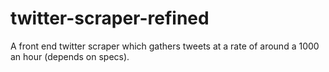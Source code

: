 # twitter-scraper-refined
A front end twitter scraper which gathers tweets at a rate of around a 1000 an hour (depends on specs).
